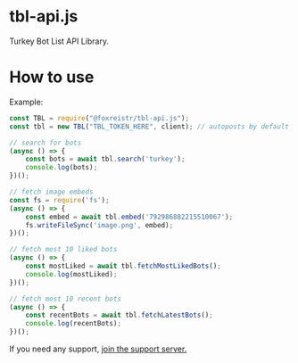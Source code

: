 # tbl-api.js
Turkey Bot List API Library.
# How to use
Example: 
```js
const TBL = require("@foxreistr/tbl-api.js");
const tbl = new TBL("TBL_TOKEN_HERE", client); // autoposts by default every 30 minutes if client is provided

// search for bots
(async () => {
    const bots = await tbl.search('turkey');
    console.log(bots);
})();

// fetch image embeds
const fs = require('fs');
(async () => {
    const embed = await tbl.embed('792986882215510067');
    fs.writeFileSync('image.png', embed);
})();

// fetch most 10 liked bots
(async () => {
    const mostLiked = await tbl.fetchMostLikedBots();
    console.log(mostLiked);
})();

// fetch most 10 recent bots
(async () => {
    const recentBots = await tbl.fetchLatestBots();
    console.log(recentBots);
})();
```
If you need any support, [join the support server.](https://discord.com/invite/HKUgsANsc2)